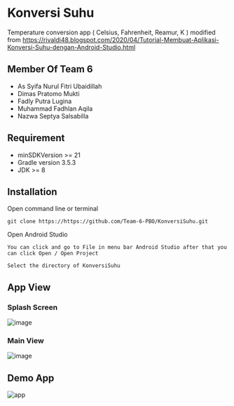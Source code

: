 
# Konversi Suhu

Temperature conversion app ( Celsius, Fahrenheit, Reamur, K ) modified from https://rivaldi48.blogspot.com/2020/04/Tutorial-Membuat-Aplikasi-Konversi-Suhu-dengan-Android-Studio.html




## Member Of Team 6

 - As Syifa Nurul Fitri Ubaidillah
 - Dimas Pratomo Mukti
 - Fadly Putra Lugina
 - Muhammad Fadhlan Aqila
 - Nazwa Septya Salsabilla

## Requirement

- minSDKVersion >= 21
- Gradle version 3.5.3
- JDK >= 8 



## Installation
  Open command line or terminal

```
git clone https://https://github.com/Team-6-PBO/KonversiSuhu.git 
```
  Open Android Studio 
```
You can click and go to File in menu bar Android Studio after that you can click Open / Open Project
```
```
Select the directory of KonversiSuhu
```



## App View

### Splash Screen
![image](https://user-images.githubusercontent.com/60656929/177327284-e3f76830-b4d4-4851-bd1c-37594400d541.png)

### Main View
![image](https://user-images.githubusercontent.com/60656929/177327378-83795515-55fd-4000-b99a-a021ef6850d8.png)


## Demo App
![app](https://user-images.githubusercontent.com/60656929/177327653-a3e88e86-c64b-4f4c-bf73-6212f87081b3.gif)


